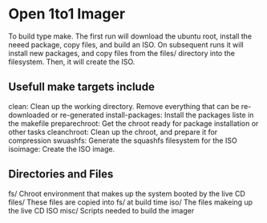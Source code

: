 Open 1to1 Imager
================

To build type make. The first run will download the ubuntu root, install the neeed package, copy files, and build an ISO. On subsequent runs it will install new packages, and copy files from the files/ directory into the filesystem. Then, it will create the ISO.

Usefull make targets include
----------------------------

clean: Clean up the working directory. Remove everything that can be re-downloaded or re-generated
install-packages: Install the packages liste in the makefile
preparechroot: Get the chroot ready for package installation or other tasks
cleanchroot: Clean up the chroot, and prepare it for compression
swuashfs: Generate the squashfs filesystem for the ISO
isoimage: Create the ISO image.

Directories and Files
---------------------
fs/ Chroot environment that makes up the system booted by the live CD
files/ These files are copied into fs/ at build time
iso/ The files makeing up the live CD ISO
misc/ Scripts needed to build the imager
